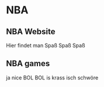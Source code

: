 # NBA
## NBA Website
Hier findet man Spaß Spaß Spaß
## NBA games
ja nice
BOL BOL is krass isch schwöre
<!--  -->

